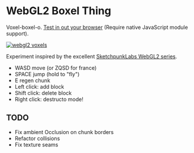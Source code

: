 # WebGL2 Boxel Thing

Voxel-boxel-o. [Test in out your browser](https://mrspeaker.github.io/webgl2-voxels) (Require native JavaScript module support).

[![webgl2 voxels](https://user-images.githubusercontent.com/129330/37849134-edc55686-2eac-11e8-88e4-317d98fc3b9c.png)](https://mrspeaker.github.io/webgl2-voxels)

Experiment inspired by the excellent [SketchpunkLabs WebGL2 series](https://www.youtube.com/channel/UCSnyjB_8iVxi2ZAfn_1L6tA).

* WASD move (or ZQSD for france)
* SPACE jump (hold to "fly")
* E regen chunk
* Left click: add block
* Shift click: delete block
* Right click: destructo mode!

## TODO

* Fix ambient Occlusion on chunk borders
* Refactor collisions
* Fix texture seams
